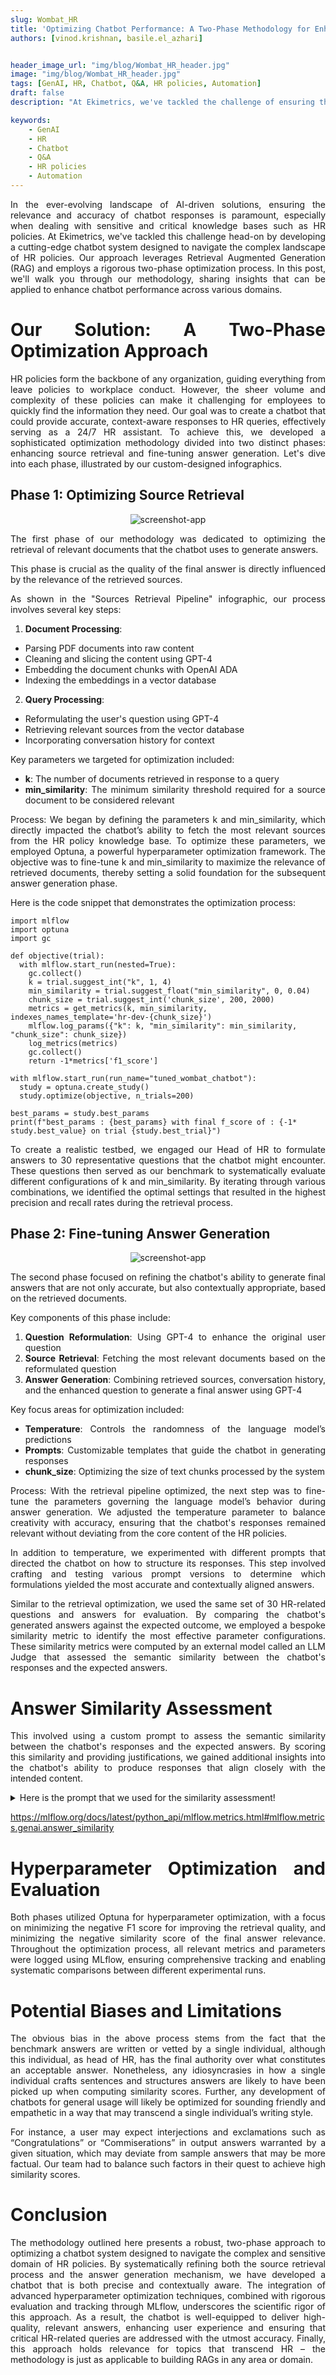 ```yaml
---
slug: Wombat_HR
title: 'Optimizing Chatbot Performance: A Two-Phase Methodology for Enhanced Performance in HR Policy Responses'
authors: [vinod.krishnan, basile.el_azhari]


header_image_url: "img/blog/Wombat_HR_header.jpg"
image: "img/blog/Wombat_HR_header.jpg"
tags: [GenAI, HR, Chatbot, Q&A, HR policies, Automation]
draft: false
description: "At Ekimetrics, we've tackled the challenge of ensuring the relevance and accuracy of chatbot responses by developing a cutting-edge chatbot system designed to navigate the complex landscape of HR policies."

keywords:
    - GenAI
    - HR
    - Chatbot
    - Q&A
    - HR policies
    - Automation
---
```

<!-- import useBaseUrl from "@docusaurus/useBaseUrl";

<link rel="stylesheet" href="{useBaseUrl('katex/katex.min.css')}" />
 -->
<!--truncate-->

<div align="justify"> 


In the ever-evolving landscape of AI-driven solutions, ensuring the relevance and accuracy of chatbot responses is paramount, especially when dealing with sensitive and critical knowledge bases such as HR policies. At Ekimetrics, we've tackled this challenge head-on by developing a cutting-edge chatbot system designed to navigate the complex landscape of HR policies. Our approach leverages Retrieval Augmented Generation (RAG) and employs a rigorous two-phase optimization process. In this post, we'll walk you through our methodology, sharing insights that can be applied to enhance chatbot performance across various domains.


# Our Solution: A Two-Phase Optimization Approach

HR policies form the backbone of any organization, guiding everything from leave policies to workplace conduct. However, the sheer volume and complexity of these policies can make it challenging for employees to quickly find the information they need. Our goal was to create a chatbot that could provide accurate, context-aware responses to HR queries, effectively serving as a 24/7 HR assistant. To achieve this, we developed a sophisticated optimization methodology divided into two distinct phases: enhancing source retrieval and fine-tuning answer generation. Let's dive into each phase, illustrated by our custom-designed infographics.

</div>

## Phase 1: Optimizing Source Retrieval

<div align = "center">

  ![screenshot-app ](img/Wombat_HR/Source_Retrieval.png)
</div>


<div align="justify"> 

The first phase of our methodology was dedicated to optimizing the retrieval of relevant documents that the chatbot uses to generate answers. 

This phase is crucial as the quality of the final answer is directly influenced by the relevance of the retrieved sources.

As shown in the "Sources Retrieval Pipeline" infographic, our process involves several key steps:
1.	**Document Processing**: 
  - Parsing PDF documents into raw content
  - Cleaning and slicing the content using GPT-4
  - Embedding the document chunks with OpenAI ADA
  - Indexing the embeddings in a vector database
2.	**Query Processing**: 
  - Reformulating the user's question using GPT-4
  - Retrieving relevant sources from the vector database
  - Incorporating conversation history for context

Key parameters we targeted for optimization included:
- **k**: The number of documents retrieved in response to a query
- **min_similarity**: The minimum similarity threshold required for a source document to be considered relevant

Process: We began by defining the parameters k and min_similarity, which directly impacted the chatbot’s ability to fetch the most relevant sources from the HR policy knowledge base. To optimize these parameters, we employed Optuna, a powerful hyperparameter optimization framework. The objective was to fine-tune k and min_similarity to maximize the relevance of retrieved documents, thereby setting a solid foundation for the subsequent answer generation phase.

Here is the code snippet that demonstrates the optimization process:
</div>

```
import mlflow
import optuna
import gc

def objective(trial):
  with mlflow.start_run(nested=True):
    gc.collect()
    k = trial.suggest_int("k", 1, 4)
    min_similarity = trial.suggest_float("min_similarity", 0, 0.04)
    chunk_size = trial.suggest_int('chunk_size', 200, 2000)
    metrics = get_metrics(k, min_similarity, indexes_names_template='hr-dev-{chunk_size}')
    mlflow.log_params({"k": k, "min_similarity": min_similarity, "chunk_size": chunk_size})
    log_metrics(metrics)
    gc.collect()
    return -1*metrics['f1_score']

with mlflow.start_run(run_name="tuned_wombat_chatbot"):
  study = optuna.create_study()
  study.optimize(objective, n_trials=200)

best_params = study.best_params
print(f"best_params : {best_params} with final f_score of : {-1* study.best_value} on trial {study.best_trial}")
```

<div align="justify"> 
To create a realistic testbed, we engaged our Head of HR to formulate answers to 30 representative questions that the chatbot might encounter. These questions then served as our benchmark to systematically evaluate different configurations of k and min_similarity. By iterating through various combinations, we identified the optimal settings that resulted in the highest precision and recall rates during the retrieval process.

</div>


## Phase 2: Fine-tuning Answer Generation

<div align = "center">

  ![screenshot-app ](img/Wombat_HR/Answer_Generation.png)
</div>

<div align="justify">  

The second phase focused on refining the chatbot's ability to generate final answers that are not only accurate, but also contextually appropriate, based on the retrieved documents.

Key components of this phase include:
1.	**Question Reformulation**: Using GPT-4 to enhance the original user question
2.	**Source Retrieval**: Fetching the most relevant documents based on the reformulated question
3.	**Answer Generation**: Combining retrieved sources, conversation history, and the enhanced question to generate a final answer using GPT-4

Key focus areas for optimization included:
- **Temperature**: Controls the randomness of the language model’s predictions
- **Prompts**: Customizable templates that guide the chatbot in generating responses
- **chunk_size**: Optimizing the size of text chunks processed by the system

Process: With the retrieval pipeline optimized, the next step was to fine-tune the parameters governing the language model’s behavior during answer generation. We adjusted the temperature parameter to balance creativity with accuracy, ensuring that the chatbot's responses remained relevant without deviating from the core content of the HR policies.

In addition to temperature, we experimented with different prompts that directed the chatbot on how to structure its responses.  This step involved crafting and testing various prompt versions to determine which formulations yielded the most accurate and contextually aligned answers.

Similar to the retrieval optimization, we used the same set of 30 HR-related questions and answers for evaluation.  By comparing the chatbot's generated answers against the expected outcome, we employed a bespoke similarity metric to identify the most effective parameter configurations. These similarity metrics were computed by an external model called an LLM Judge that assessed the semantic similarity between the chatbot's responses and the expected answers.


# Answer Similarity Assessment

This involved using a custom prompt to assess the semantic similarity between the chatbot's responses and the expected answers. By scoring this similarity and providing justifications, we gained additional insights into the chatbot's ability to produce responses that align closely with the intended content.


<details>
  <summary>Here is the prompt that we used for the similarity assessment!</summary>

  **Task**:
  
  You must return the following fields in your response in two lines, one below the other:  
  score: Your numerical score for the model's answer_similarity based on the rubric  
  justification: Your reasoning about the model's answer_similarity score

  You are an impartial judge. You will be given an input that was sent to a machine learning model, and you will be given an output that the model produced. You may also be given additional information that was used by the model to generate the output.

  Your task is to determine a numerical score called answer_similarity based on the input, output, and target.
  A definition of answer_similarity and a grading rubric are provided below.
  You must use the grading rubric to determine your score. You must also justify your score.

  Examples could be included below for reference. Make sure to use them as references and to understand them before completing the task.

  Input:  
  {input}

  Output:  
  {output}

  Target:
  {target}

  **Metric definition**:
  Answer similarity is evaluated on the degree of semantic similarity of the provided output to the provided targets, which is the ground truth. Scores can be assigned based on the gradual similarity in meaning and description to the provided targets, where a higher score indicates greater alignment between the provided output and provided targets.

  **Grading rubric**:
  Answer similarity: Below are the details for different scores:
  - Score 1: The output has little to no semantic similarity to the provided targets.
  - Score 2: The output displays partial semantic similarity to the provided targets on some aspects.
  - Score 3: The output has moderate semantic similarity to the provided targets.
  - Score 4: The output aligns with the provided targets in most aspects and has substantial semantic similarity.
  - Score 5: The output closely aligns with the provided targets in all significant aspects.


  **Examples**:

  Example Input:  
  What is MLflow?

  Example Output:  
  MLflow is an open-source platform for managing machine learning workflows, including experiment tracking, model packaging, versioning, and deployment, simplifying the ML lifecycle.

  Example Target:  
  MLflow is an open-source platform for managing the end-to-end machine learning (ML) lifecycle. It was developed by Databricks, a company that specializes in big data and machine learning solutions. MLflow is designed to address the challenges that data scientists and machine learning engineers face when developing, training, and deploying machine learning models.

  Example score: 4  
  Example justification: The definition effectively explains what MLflow is, its purpose, and its developer. It could be more concise for a 5-score.

  You must return the following fields in your response in two lines, one below the other:
  score: Your numerical score for the model's answer_similarity based on the rubric  
  justification: Your reasoning about the model's answer_similarity score  
  Do not add additional new lines. Do not add any other fields.


  </details>

  https://mlflow.org/docs/latest/python_api/mlflow.metrics.html#mlflow.metrics.genai.answer_similarity

  # Hyperparameter Optimization and Evaluation

  Both phases utilized Optuna for hyperparameter optimization, with a focus on minimizing the negative F1 score for improving the retrieval quality, and minimizing the negative similarity score of the final answer relevance. Throughout the optimization process, all relevant metrics and parameters were logged using MLflow, ensuring comprehensive tracking and enabling systematic comparisons between different experimental runs.


# Potential Biases and Limitations

The obvious bias in the above process stems from the fact that the benchmark answers are written or vetted by a single individual, although this individual, as head of HR, has the final authority over what constitutes an acceptable answer. Nonetheless, any idiosyncrasies in how a single individual crafts sentences and structures answers are likely to have been picked up when computing similarity scores. Further, any development of chatbots for general usage will likely be optimized for sounding friendly and empathetic in a way that may transcend a single individual’s writing style. 

For instance, a user may expect interjections and exclamations such as “Congratulations” or “Commiserations” in output answers warranted by a given situation, which may deviate from sample answers that may be more factual. Our team had to balance such factors in their quest to achieve high similarity scores.

# Conclusion

The methodology outlined here presents a robust, two-phase approach to optimizing a chatbot system designed to navigate the complex and sensitive domain of HR policies. By systematically refining both the source retrieval process and the answer generation mechanism, we have developed a chatbot that is both precise and contextually aware. The integration of advanced hyperparameter optimization techniques, combined with rigorous evaluation and tracking through MLflow, underscores the scientific rigor of this approach. As a result, the chatbot is well-equipped to deliver high-quality, relevant answers, enhancing user experience and ensuring that critical HR-related queries are addressed with the utmost accuracy. Finally, this approach holds relevance for topics that transcend HR – the methodology is just as applicable to building RAGs in any area or domain.

</div>